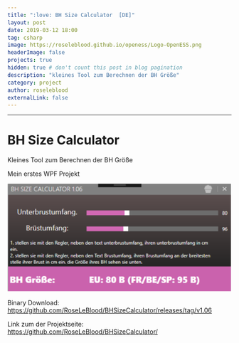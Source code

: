 ```yaml
---
title: ":love: BH Size Calculator  [DE]"
layout: post
date: 2019-03-12 18:00
tag: csharp
image: https://roseleblood.github.io/openess/Logo-OpenESS.png
headerImage: false
projects: true
hidden: true # don't count this post in blog pagination
description: "kleines Tool zum Berechnen der BH Größe"
category: project
author: roseleblood
externalLink: false
---
```


---

# BH Size Calculator

Kleines Tool zum Berechnen der BH Größe

Mein erstes WPF Projekt

![Screenshot]( https://raw.githubusercontent.com/RoseLeBlood/BHSizeCalculator/master/img/scr_main.png)

Binary Download: https://github.com/RoseLeBlood/BHSizeCalculator/releases/tag/v1.06

Link zum der Projektseite: https://github.com/RoseLeBlood/BHSizeCalculator/
